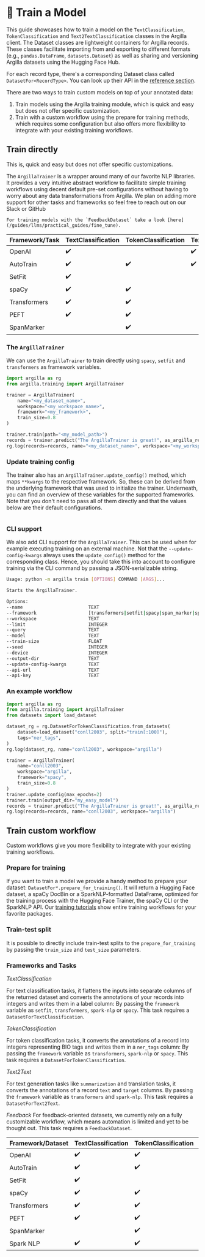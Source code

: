 # 🦾 Train a Model

This guide showcases how to train a model on the `TextClassification`, `TokenClassification` and `Text2TextClassification` classes in the Argilla client.
The Dataset classes are lightweight containers for Argilla records. These classes facilitate importing from and exporting to different formats (e.g., `pandas.DataFrame`, `datasets.Dataset`) as well as sharing and versioning Argilla datasets using the Hugging Face Hub.

For each record type, there's a corresponding Dataset class called `DatasetFor<RecordType>`.
You can look up their API in the [reference section](../reference/python/python_client.rst).

There are two ways to train custom models on top of your annotated data:

1. Train models using the Argilla training module, which is quick and easy but does not offer specific customization.
2. Train with a custom workflow using the prepare for training methods, which requires some configuration but also offers more flexibility to integrate with your existing training workflows.

## Train directly

This is, quick and easy but does not offer specific customizations.

The `ArgillaTrainer` is a wrapper around many of our favorite NLP libraries. It provides a very intuitive abstract workflow to facilitate simple training workflows using decent default pre-set configurations without having to worry about any data transformations from Argilla. We plan on adding more support for other tasks and frameworks so feel free to reach out on our Slack or GitHub

````{note}
For training models with the `FeedbackDataset` take a look [here](/guides/llms/practical_guides/fine_tune).
````

| Framework/Task    | TextClassification | TokenClassification | Text2Text | Feedback  |
|-------------------|--------------------|---------------------|-----------|-----------|
| OpenAI            | ✔️                  |                     | ✔️         |           |
| AutoTrain         | ✔️                  | ✔️                   | ✔️         |           |
| SetFit            | ✔️                  |                     |           |           |
| spaCy             | ✔️                  | ✔️                   |           |           |
| Transformers      | ✔️                  | ✔️                   |           |           |
| PEFT              | ✔️                  | ✔️                   |           |           |
| SpanMarker        |                    | ✔️                   |           |           |



### The `ArgillaTrainer`

We can use the `ArgillaTrainer` to train directly using `spacy`, `setfit` and `transformers` as framework variables.

```python
import argilla as rg
from argilla.training import ArgillaTrainer

trainer = ArgillaTrainer(
    name="<my_dataset_name>",
    workspace="<my_workspace_name>",
    framework="<my_framework>",
    train_size=0.8
)

trainer.train(path="<my_model_path>")
records = trainer.predict("The ArgillaTrainer is great!", as_argilla_records=True)
rg.log(records=records, name="<my_dataset_name>", workspace="<my_workspace_name>")
```

### Update training config

The trainer also has an `ArgillaTrainer.update_config()` method, which maps `**kwargs` to the respective framework. So, these can be derived from the underlying framework that was used to initialize the trainer. Underneath, you can find an overview of these variables for the supported frameworks. Note that you don't need to pass all of them directly and that the values below are their default configurations.


```{include} /_common/tabs/train_update_config.md
```

### CLI support

We also add CLI support for the `ArgillaTrainer`. This can be used when for example executing training on an external machine. Not that the `--update-config-kwargs` always uses the `update_config()` method for the corresponding class. Hence, you should take this into account to configure training via the CLI command by passing a JSON-serializable string.

```bash
Usage: python -m argilla train [OPTIONS] COMMAND [ARGS]...

Starts the ArgillaTrainer.

Options:
--name                        TEXT                                                      The name of the dataset to be used for training. [default: None]
--framework                   [transformers|setfit|spacy|span_marker|spark-nlp|openai]  The framework to be used for training. [default: None]
--workspace                   TEXT                                                      The workspace to be used for training. [default: None]
--limit                       INTEGER                                                   The number of record to be used. [default: None]
--query                       TEXT                                                      The query to be used. [default: None]
--model                       TEXT                                                      The modelname or path to be used for training. [default: None]
--train-size                  FLOAT                                                     The train split to be used. [default: 1.0]
--seed                        INTEGER                                                   The random seed number. [default: 42]
--device                      INTEGER                                                   The GPU id to be used for training. [default: -1]
--output-dir                  TEXT                                                      Output directory for the saved model. [default: model]
--update-config-kwargs        TEXT                                                      update_config() kwargs to be passed as a dictionary. [default: {}]
--api-url                     TEXT                                                      The API url to be used for training. [env var: ARGILLA_API_URL] [default: None]
--api-key                     TEXT                                                      The API key to be used for training. [env var: ARGILLA_API_KEY] [default: None]
```

### An example workflow

```python
import argilla as rg
from argilla.training import ArgillaTrainer
from datasets import load_dataset

dataset_rg = rg.DatasetForTokenClassification.from_datasets(
    dataset=load_dataset("conll2003", split="train[:100]"),
    tags="ner_tags",
)
rg.log(dataset_rg, name="conll2003", workspace="argilla")

trainer = ArgillaTrainer(
    name="conll2003",
    workspace="argilla",
    framework="spacy",
    train_size=0.8
)
trainer.update_config(max_epochs=2)
trainer.train(output_dir="my_easy_model")
records = trainer.predict("The ArgillaTrainer is great!", as_argilla_records=True)
rg.log(records=records, name="conll2003", workspace="argilla")
```

## Train custom workflow

Custom workflows give you more flexibility to integrate with your existing training workflows.

### Prepare for training
If you want to train a model we provide a handy method to prepare your dataset: `DatasetFor*.prepare_for_training()`.
It will return a Hugging Face dataset, a spaCy DocBin or a SparkNLP-formatted DataFrame, optimized for the training process with the Hugging Face Trainer, the spaCy CLI or the SparkNLP API. Our [training tutorials](../tutorials/steps/2_training.md) show entire training workflows for your favorite packages.

### Train-test split

It is possible to directly include train-test splits to the `prepare_for_training` by passing the `train_size` and `test_size` parameters.

### Frameworks and Tasks

*TextClassification*

For text classification tasks, it flattens the inputs into separate columns of the returned dataset and converts the annotations of your records into integers and writes them in a label column:
By passing the `framework` variable as `setfit`, `transformers`, `spark-nlp` or `spacy`. This task requires a `DatasetForTextClassification`.


*TokenClassification*

For token classification tasks, it converts the annotations of a record into integers representing BIO tags and writes them in a `ner_tags` column:
By passing the `framework` variable as `transformers`, `spark-nlp` or `spacy`.  This task requires a `DatasetForTokenClassification`.

*Text2Text*

For text generation tasks like `summarization` and translation tasks, it converts the annotations of a record `text` and `target` columns.
By passing the `framework` variable as `transformers` and `spark-nlp`.  This task requires a `DatasetForText2Text`.

*Feedback*
For feedback-oriented datasets, we currently rely on a fully customizable workflow, which means automation is limited and yet to be thought out.
This task requires a `FeedbackDataset`.


| Framework/Dataset | TextClassification | TokenClassification | Text2Text | Feedback  |
|-------------------|--------------------|---------------------|-----------|-----------|
| OpenAI            | ✔️                  | ✔️                   | ✔️         |           |
| AutoTrain         | ✔️                  | ✔️                   |           |           |
| SetFit            | ✔️                  |                     |           |           |
| spaCy             | ✔️                  | ✔️                   |           |           |
| Transformers      | ✔️                  | ✔️                   | ✔️         |           |
| PEFT              | ✔️                  | ✔️                   | ✔️         |           |
| SpanMarker        |                    | ✔️                   |           |           |
| Spark NLP         | ✔️                  | ✔️                   | ✔️         |           |


```{include} /_common/tabs/train_prepare_for_training.md
```